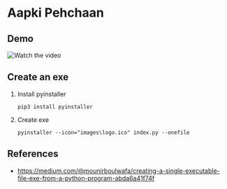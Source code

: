 
# Aapki Pehchaan

## Demo
![Watch the video](/assets/Demo.gif)

## Create an exe

1. Install pyinstaller

    `pip3 install pyinstaller`

2. Create exe

    `pyinstaller --icon="images\logo.ico" index.py --onefile`

## References

 - https://medium.com/@mounirboulwafa/creating-a-single-executable-file-exe-from-a-python-program-abda6a41f74f


